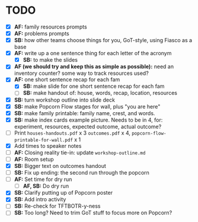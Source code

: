 # TODO

- [x] **AF:** family resources prompts
- [x] **AF:** problems prompts
- [x] **SB:** how other teams choose things for you, GoT-style, using Fiasco as a base
- [x] **AF:** write up a one sentence thing for each letter of the acronym
  - [x] **SB:** to make the slides
- [x] **AF (we should try and keep this as simple as possible):** need an inventory counter? some way to track resources used?
- [x] **AF:** one short sentence recap for each fam
  - [x] **SB:** make slide for one short sentence recap for each fam
  - [ ] **SB:** make handout of: house, words, recap, location, resources
- [x] **SB:** turn workshop outline into slide deck
- [x] **SB:** make Popcorn Flow stages for wall, plus "you are here"
- [x] **SB:** make family printable: family name, crest, and words.
- [x] **SB:** make index cards example picture. Needs to be in 4, for: experiment, resources, expected outcome, actual outcome?
- [ ] Print `houses-handouts.pdf` x 3 `outcomes.pdf` x 4, `popcorn-flow-printable-for-wall.pdf` x 1
- [x] Add times to speaker notes
- [ ] **AF:** Closing reality tie-in: update `workshop-outline.md`
- [ ] **AF:** Room setup
- [x] **SB:** Bigger text on outcomes handout
- [ ] **SB:** Fix up ending: the second run through the popcorn
- [ ] **AF:** Set time for dry run
  - [ ] **AF, SB:** Do dry run
- [x] **SB:** Clarify putting up of Popcorn poster
- [x] **SB:** Add intro activity
- [ ] **SB:** Re-check for TFTBOTR-y-ness
- [ ] **SB:** Too long? Need to trim GoT stuff to focus more on Popcorn?

